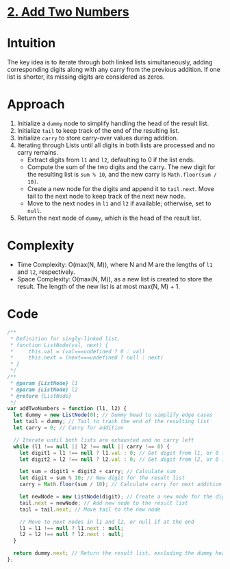 # [2. Add Two Numbers](https://leetcode.com/problems/add-two-numbers/description/)

# Intuition

The key idea is to iterate through both linked lists simultaneously, adding corresponding digits along with any carry from the previous addition. If one list is shorter, its missing digits are considered as zeros.

# Approach

1. Initialize a `dummy` node to simplify handling the head of the result list.
2. Initialize `tail` to keep track of the end of the resulting list.
3. Initialize `carry` to store carry-over values during addition.
4. Iterating through Lists until all digits in both lists are processed and no carry remains.
   - Extract digits from `l1` and `l2`, defaulting to 0 if the list ends.
   - Compute the sum of the two digits and the carry. The new digit for the resulting list is `sum % 10`, and the new carry is `Math.floor(sum / 10)`.
   - Create a new node for the digits and append it to `tail.next`. Move tail to the next node to keep track of the next new node.
   - Move to the next nodes in `l1` and `l2` if available; otherwise, set to `null`.
5. Return the next node of `dummy`, which is the head of the result list.

# Complexity

- Time Complexity: O(max(N, M)), where N and M are the lengths of `l1` and `l2`, respectively. 
- Space Complexity: O(max(N, M)), as a new list is created to store the result. The length of the new list is at most max(N, M) + 1.

# Code

```javascript
/**
 * Definition for singly-linked list.
 * function ListNode(val, next) {
 *     this.val = (val===undefined ? 0 : val)
 *     this.next = (next===undefined ? null : next)
 * }
 */
/**
 * @param {ListNode} l1
 * @param {ListNode} l2
 * @return {ListNode}
 */
var addTwoNumbers = function (l1, l2) {
  let dummy = new ListNode(0); // Dummy head to simplify edge cases
  let tail = dummy; // Tail to track the end of the resulting list
  let carry = 0; // Carry for addition

  // Iterate until both lists are exhausted and no carry left
  while (l1 !== null || l2 !== null || carry !== 0) {
    let digit1 = l1 !== null ? l1.val : 0; // Get digit from l1, or 0 if l1 is null
    let digit2 = l2 !== null ? l2.val : 0; // Get digit from l2, or 0 if l2 is null

    let sum = digit1 + digit2 + carry; // Calculate sum
    let digit = sum % 10; // New digit for the result list
    carry = Math.floor(sum / 10); // Calculate carry for next addition

    let newNode = new ListNode(digit); // Create a new node for the digit
    tail.next = newNode; // Add new node to the result list
    tail = tail.next; // Move tail to the new node

    // Move to next nodes in l1 and l2, or null if at the end
    l1 = l1 !== null ? l1.next : null;
    l2 = l2 !== null ? l2.next : null;
  }

  return dummy.next; // Return the result list, excluding the dummy head
};
```
